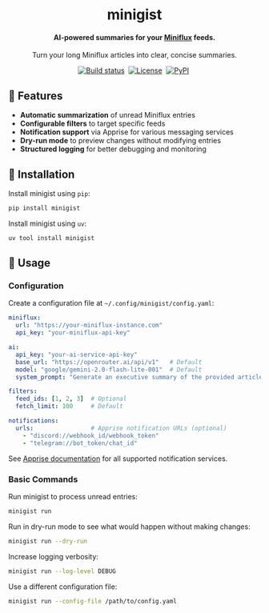 <div align="center">
	<h1>minigist</h1>
	<h4 align="center">
		AI-powered summaries for your <a href="https://miniflux.app/">Miniflux</a> feeds.
	</h4>
	<p>Turn your long Miniflux articles into clear, concise summaries.</p>
</div>

<p align="center">
	<a href="https://github.com/eikendev/minigist/actions"><img alt="Build status" src="https://img.shields.io/github/actions/workflow/status/eikendev/minigist/main.yml?branch=main"/></a>&nbsp;
	<a href="https://github.com/eikendev/minigist/blob/main/LICENSE"><img alt="License" src="https://img.shields.io/github/license/eikendev/minigist"/></a>&nbsp;
	<a href="https://pypi.org/project/minigist/"><img alt="PyPI" src="https://img.shields.io/pypi/v/minigist"/></a>&nbsp;
</p>

## 🤘&nbsp;Features

- **Automatic summarization** of unread Miniflux entries
- **Configurable filters** to target specific feeds
- **Notification support** via Apprise for various messaging services
- **Dry-run mode** to preview changes without modifying entries
- **Structured logging** for better debugging and monitoring

## 🚀&nbsp;Installation

Install minigist using `pip`:

```bash
pip install minigist
```

Install minigist using `uv`:

```bash
uv tool install minigist
```

## 📄&nbsp;Usage

### Configuration

Create a configuration file at `~/.config/minigist/config.yaml`:

```yaml
miniflux:
  url: "https://your-miniflux-instance.com"
  api_key: "your-miniflux-api-key"

ai:
  api_key: "your-ai-service-api-key"
  base_url: "https://openrouter.ai/api/v1"   # Default
  model: "google/gemini-2.0-flash-lite-001"  # Default
  system_prompt: "Generate an executive summary of the provided article."  # Optional

filters:
  feed_ids: [1, 2, 3]  # Optional
  fetch_limit: 100     # Default

notifications:
  urls:                # Apprise notification URLs (optional)
    - "discord://webhook_id/webhook_token"
    - "telegram://bot_token/chat_id"
```

See [Apprise documentation](https://github.com/caronc/apprise) for all supported notification services.

### Basic Commands

Run minigist to process unread entries:

```bash
minigist run
```

Run in dry-run mode to see what would happen without making changes:

```bash
minigist run --dry-run
```

Increase logging verbosity:

```bash
minigist run --log-level DEBUG
```

Use a different configuration file:

```bash
minigist run --config-file /path/to/config.yaml
```
